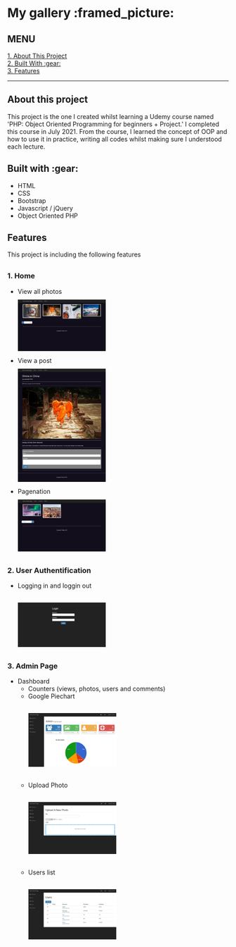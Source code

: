 <h1>My gallery :framed_picture:</h1><h2>MENU</h2><div><a href="#about">1. About This Project</a><br><a href="#built_with">2. Built With :gear:</a><br><a href="#features">3. Features</a><br></div><hr><div id="about"><h2>About this project</h2><p>This project is the one I created whilst learning a Udemy course named 'PHP: Object Oriented Programming for beginners + Project.' I completed this course in July 2021. From the course, I learned the concept of OOP and how to use it in practice, writing all codes whilst making sure I understood each lecture.</p></div><div id="built_with"><h2>Built with :gear:</h2><ul><li>HTML</li><li>CSS</li><li>Bootstrap</li><li>Javascript / jQuery</li><li>Object Oriented PHP</li></ul></div><div id="features"><h2>Features</h2><p>This project is including the following features</p><h3 style="margin-top: 30px;">1. Home</h3><ul><li>View all photos<div style="margin: 10px auto;"><img src="demo_screenshots/home.jpg" style="width:200px;"></div></li><li>View a post<div style="margin: 10px auto;"><img src="demo_screenshots/post.jpg" style="width:200px;"></div></li><li>Pagenation<div style="margin: 10px auto;"><img src="demo_screenshots/pagenation.jpg" style="width:200px;"></div></li></ul><h3 style="margin-top: 30px;">2. User Authentification</h3><ul><li>Logging in and loggin out<div style="margin: 30px auto;"><img src="demo_screenshots/login.jpg" style="width:200px;"></div></li></ul><h3 style="margin-top: 30px;">3. Admin Page</h3><ul><li>Dashboard<ul><li>Counters (views, photos, users and comments)</li><li>Google Piechart<div style="margin: 30px auto;"><img src="demo_screenshots/dashboard.jpg" style="width:200px;"></div></li><li>Upload Photo<div style="margin: 30px auto;"><img src="demo_screenshots/upload_photo.jpg" style="width:200px;"></div></li><li>Users list<div style="margin: 30px auto;"><img src="demo_screenshots/users.jpg" style="width:200px;"></div></li></ul></li></ul></div><br>
